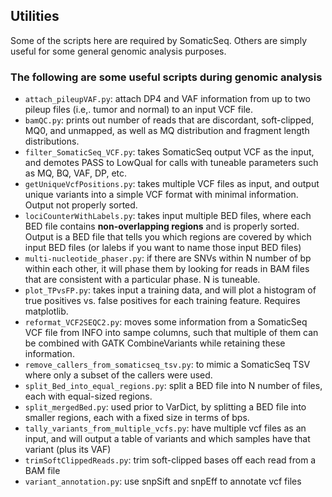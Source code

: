 ## Utilities
Some of the scripts here are required by SomaticSeq. Others are simply useful for some general genomic analysis purposes. 

### The following are some useful scripts during genomic analysis

* `attach_pileupVAF.py`: attach DP4 and VAF information from up to two pileup files (i.e,. tumor and normal) to an input VCF file. 
* `bamQC.py`: prints out number of reads that are discordant, soft-clipped, MQ0, and unmapped, as well as MQ distribution and fragment length distributions. 
* `filter_SomaticSeq_VCF.py`: takes SomaticSeq output VCF as the input, and demotes PASS to LowQual for calls with tuneable parameters such as MQ, BQ, VAF, DP, etc. 
* `getUniqueVcfPositions.py`: takes multiple VCF files as input, and output unique variants into a simple VCF format with minimal information. Output not properly sorted. 
* `lociCounterWithLabels.py`: takes input multiple BED files, where each BED file contains **non-overlapping regions** and is properly sorted. Output is a BED file that tells you which regions are covered by which input BED files (or lalebs if you want to name those input BED files)
* `multi-nucleotide_phaser.py`: if there are SNVs within N number of bp within each other, it will phase them by looking for reads in BAM files that are consistent with a particular phase. N is tuneable. 
* `plot_TPvsFP.py`: takes input a training data, and will plot a histogram of true positives vs. false positives for each training feature. Requires matplotlib. 
* `reformat_VCF2SEQC2.py`: moves some information from a SomaticSeq VCF file from INFO into sampe columns, such that multiple of them can be combined with GATK CombineVariants while retaining these information. 
* `remove_callers_from_somaticseq_tsv.py`: to mimic a SomaticSeq TSV where only a subset of the callers were used.
* `split_Bed_into_equal_regions.py`: split a BED file into N number of files, each with equal-sized regions. 
* `split_mergedBed.py`: used prior to VarDict, by splitting a BED file into smaller regions, each with a fixed size in terms of bps. 
* `tally_variants_from_multiple_vcfs.py`: have multiple vcf files as an input, and will output a table of variants and which samples have that variant (plus its VAF)
* `trimSoftClippedReads.py`: trim soft-clipped bases off each read from a BAM file
* `variant_annotation.py`: use snpSift and snpEff to annotate vcf files
